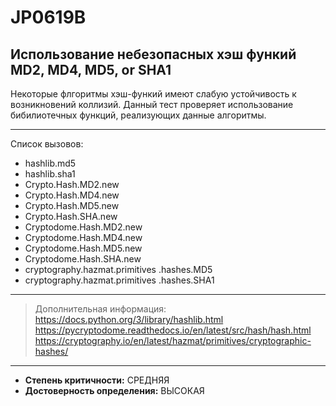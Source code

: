 # JP0619B
## Использование небезопасных хэш функий MD2, MD4, MD5, or SHA1
Некоторые флгоритмы хэш-функий имеют слабую устойчивость к возникновений коллизий.
Данный тест проверяет использование бибилиотечных функций, реализующих данные алгоритмы. 

---
Список вызовов:

* hashlib.md5
* hashlib.sha1
* Crypto.Hash.MD2.new
* Crypto.Hash.MD4.new
* Crypto.Hash.MD5.new
* Crypto.Hash.SHA.new
* Cryptodome.Hash.MD2.new
* Cryptodome.Hash.MD4.new
* Cryptodome.Hash.MD5.new
* Cryptodome.Hash.SHA.new
* cryptography.hazmat.primitives .hashes.MD5
* cryptography.hazmat.primitives .hashes.SHA1

---
> Дополнительная информация:
> <https://docs.python.org/3/library/hashlib.html>
> <https://pycryptodome.readthedocs.io/en/latest/src/hash/hash.html>
> <https://cryptography.io/en/latest/hazmat/primitives/cryptographic-hashes/>
---
* __Степень критичности:__ СРЕДНЯЯ
* __Достоверность определения:__ ВЫСОКАЯ